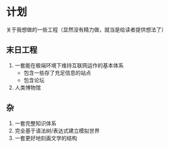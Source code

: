 # 计划
关于我想做的一些工程（显然没有精力做，就当是给读者提供想法了）

## 末日工程
1. 一套能在极端环境下维持互联网运作的基本体系
	* 包含一些存了充足信息的站点
	* 包含论坛
2. 人类博物馆

## 杂
1. 一套完整知识体系
2. 完全基于语法树/表达式建立模拟世界
3. 一套更好地刻画文学的结构
